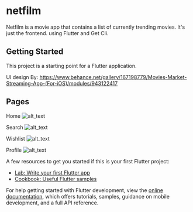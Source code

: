# netfilm

Netfilm is a movie app that contains a list of currently trending movies. It's just the frontend. using Flutter and Get Cli.

## Getting Started

This project is a starting point for a Flutter application.

UI design By: https://www.behance.net/gallery/167198779/Movies-Market-Streaming-App-(For-iOS)/modules/943122417


## Pages

Home
![alt_text](https://github.com/IndraSty/NetFilm-Flutter/blob/indoradesu/assets/github/home.png)

Search
![alt_text](https://github.com/IndraSty/NetFilm-Flutter/blob/indoradesu/assets/github/search.png)

Wishlist
![alt_text](https://github.com/IndraSty/NetFilm-Flutter/blob/indoradesu/assets/github/wishlist.png)

Profile
![alt_text](https://github.com/IndraSty/NetFilm-Flutter/blob/indoradesu/assets/github/profile.png)


A few resources to get you started if this is your first Flutter project:

- [Lab: Write your first Flutter app](https://docs.flutter.dev/get-started/codelab)
- [Cookbook: Useful Flutter samples](https://docs.flutter.dev/cookbook)

For help getting started with Flutter development, view the
[online documentation](https://docs.flutter.dev/), which offers tutorials,
samples, guidance on mobile development, and a full API reference.
